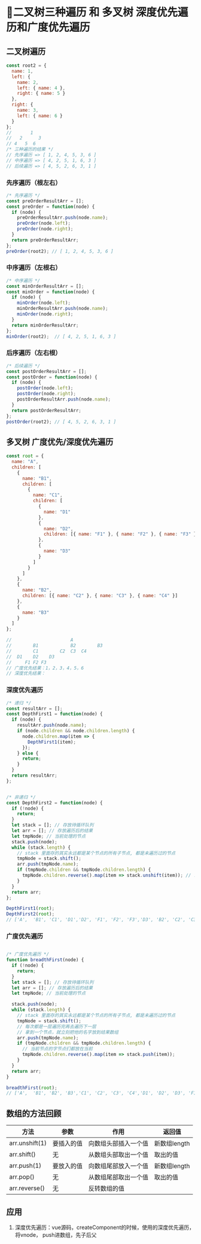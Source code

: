 # 🌿二叉树三种遍历 和 多叉树 深度优先遍历和广度优先遍历

## 二叉树遍历

```javascript
const root2 = {
  name: 1,
  left: {
    name: 2,
    left: { name: 4 },
    right: { name: 5 }
  },
  right: {
    name: 3,
    left: { name: 6 }
  }
};
//       1
//   2      3
// 4   5  6
/* 三种遍历的结果 */
// 先序遍历 => [ 1, 2, 4, 5, 3, 6 ]
// 中序遍历 => [ 4, 2, 5, 1, 6, 3 ]
// 后续遍历 => [ 4, 5, 2, 6, 3, 1 ]
```
### 先序遍历（根左右）

```javascript
/* 先序遍历 */
const preOrderResultArr = [];
const preOrder = function(node) {
  if (node) {
    preOrderResultArr.push(node.name);
    preOrder(node.left);
    preOrder(node.right);
  }
  return preOrderResultArr;
};
preOrder(root2); // [ 1, 2, 4, 5, 3, 6 ]
```
### 中序遍历（左根右）

```javascript
/* 中序遍历 */
const minOrderResultArr = [];
const minOrder = function(node) {
  if (node) {
    minOrder(node.left);
    minOrderResultArr.push(node.name);
    minOrder(node.right);
  }
  return minOrderResultArr;
};
minOrder(root2);  // [ 4, 2, 5, 1, 6, 3 ]
```
### 后序遍历（左右根）

```javascript
/* 后续遍历 */
const postOrderResultArr = [];
const postOrder = function(node) {
  if (node) {
    postOrder(node.left);
    postOrder(node.right);
    postOrderResultArr.push(node.name);
  }
  return postOrderResultArr;
};
postOrder(root2); // [ 4, 5, 2, 6, 3, 1 ]
```

## 多叉树 广度优先/深度优先遍历

```javascript
const root = {
  name: "A",
  children: [
    {
      name: "B1",
      children: [
        {
          name: "C1",
          children: [
            {
              name: "D1"
            },
            {
              name: "D2",
              children: [{ name: "F1" }, { name: "F2" }, { name: "F3" }]
            },
            {
              name: "D3"
            }
          ]
        }
      ]
    },
    {
      name: "B2",
      children: [{ name: "C2" }, { name: "C3" }, { name: "C4" }]
    },
    {
      name: "B3"
    }
  ]
};

//                      A
//        B1            B2        B3
//        C1        C2  C3  C4
//  D1    D2    D3 
//     F1 F2 F3
// 广度优先结果：1，2，3，4，5，6
// 深度优先结果：

```

### 深度优先遍历

```javascript
/* 递归 */
const resultArr = [];
const DepthFirst1 = function(node) {
  if (node) {
    resultArr.push(node.name);
    if (node.children && node.children.length) {
      node.children.map(item => {
        DepthFirst1(item);
      });
    } else {
      return;
    }
  }
  return resultArr;
};


/* 非递归 */
const DepthFirst2 = function(node) {
  if (!node) {
    return;
  }
  let stack = []; // 存放待循环队列
  let arr = []; // 存放遍历后的结果
  let tmpNode; // 当前处理的节点
  stack.push(node);
  while (stack.length) {
    // stack 里面存的其实永远都是某个节点的所有子节点, 都是未遍历过的节点
    tmpNode = stack.shift();
    arr.push(tmpNode.name);
    if (tmpNode.children && tmpNode.children.length) {
      tmpNode.children.reverse().map(item => stack.unshift(item)); // !!广度和深度唯一的区别在这里
    }
  }
  return arr;
};

DepthFirst1(root);
DepthFirst2(root);
// ['A',  'B1', 'C1', 'D1','D2', 'F1', 'F2', 'F3','D3', 'B2', 'C2', 'C3', 'C4', 'B3']

```

### 广度优先遍历

```javascript

/* 广度优先遍历 */
function breadthFirst(node) {
  if (!node) {
    return;
  }
  let stack = []; // 存放待循环队列
  let arr = []; // 存放遍历后的结果
  let tmpNode; // 当前处理的节点

  stack.push(node);
  while (stack.length) {
    // stack 里面存的其实永远都是某个节点的所有子节点, 都是未遍历过的节点
    tmpNode = stack.shift();
    // 每次都是一层遍历完再去遍历下一层
    // 拿到一个节点，就立刻把他的名字放到结果数组
    arr.push(tmpNode.name);
    if (tmpNode.children && tmpNode.children.length) {
      // 当前节点的字节点们都放在当前
      tmpNode.children.reverse().map(item => stack.push(item));
    }
  }
  return arr;
}

breadthFirst(root);
// ['A',  'B1', 'B2', 'B3','C1', 'C2', 'C3', 'C4','D1', 'D2', 'D3', 'F1','F2', 'F3']

```


## 数组的方法回顾

| 方法           | 参数       | 作用                 | 返回值       |
|----------------|------------|----------------------|--------------|
| arr.unshift(1) | 要插入的值 | 向数组头部插入一个值 | 新数组length |
| arr.shift()    | 无         | 从数组头部取出一个值 | 取出的值     |
| arr.push(1)    | 要放入的值 | 向数组尾部放入一个值 | 新数组length |
| arr.pop()      | 无         | 从数组尾部取出一个值 | 取出的值     |
| arr.reverse()  | 无         | 反转数组的值         |              |






## 应用

1. 深度优先遍历：vue源码，createComponent的时候，使用的深度优先遍历，将vnode， push进数组，先子后父